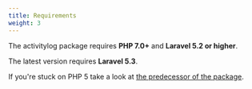 ```yaml
---
title: Requirements
weight: 3
---
```


The activitylog package requires **PHP 7.0+** and **Laravel 5.2 or higher**. 

The latest version requires **Laravel 5.3**.

If you're stuck on PHP 5 take a look at [the predecessor of the package](https://github.com/spatie/activitylog).
